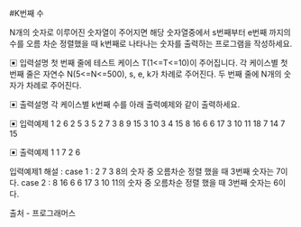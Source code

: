 #K번째 수

N개의 숫자로 이루어진 숫자열이 주어지면 해당 숫자열중에서 s번째부터 e번째 까지의 수를
오름 차순 정렬했을 때 k번째로 나타나는 숫자를 출력하는 프로그램을 작성하세요.

▣ 입력설명
첫 번째 줄에 테스트 케이스 T(1<=T<=10)이 주어집니다.
각 케이스별
첫 번째 줄은 자연수 N(5<=N<=500), s, e, k가 차례로 주어진다.
두 번째 줄에 N개의 숫자가 차례로 주어진다.

▣ 출력설명
각 케이스별 k번째 수를 아래 출력예제와 같이 출력하세요.

▣ 입력예제 1
2
6 2 5 3
5 2 7 3 8 9
15 3 10 3
4 15 8 16 6 6 17 3 10 11 18 7 14 7 15

▣ 출력예제 1
1 7
2 6

입력예제1 해설 :
case 1 : 2 7 3 8의 숫자 중 오름차순 정렬 했을 때 3번째 숫자는 7이다.
case 2 : 8 16 6 6 17 3 10 11의 숫자 중 오름차순 정렬 했을 때 3번째 숫자는 6이다.

출처 - 프로그래머스